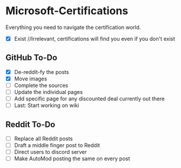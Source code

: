 # Microsoft-Certifications
Everything you need to navigate the certification world.

- [x] Exist //Irrelevant, certifications will find you even if you don't exist

## GitHub To-Do
- [x] De-reddit-fy the posts
- [x] Move images
- [ ] Complete the sources
- [ ] Update the individual pages
- [ ] Add specific page for any discounted deal currently out there
- [ ] Last: Start working on wiki
  
## Reddit To-Do
- [ ] Replace all Reddit posts
- [ ] Draft a middle finger post to Reddit
- [ ] Direct users to discord server
- [ ] Make AutoMod posting the same on every post
